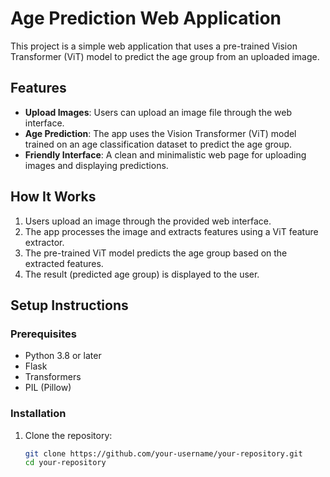# Age Prediction Web Application

This project is a simple web application that uses a pre-trained Vision Transformer (ViT) model to predict the age group from an uploaded image.

## Features

- **Upload Images**: Users can upload an image file through the web interface.
- **Age Prediction**: The app uses the Vision Transformer (ViT) model trained on an age classification dataset to predict the age group.
- **Friendly Interface**: A clean and minimalistic web page for uploading images and displaying predictions.

## How It Works

1. Users upload an image through the provided web interface.
2. The app processes the image and extracts features using a ViT feature extractor.
3. The pre-trained ViT model predicts the age group based on the extracted features.
4. The result (predicted age group) is displayed to the user.

## Setup Instructions

### Prerequisites

- Python 3.8 or later
- Flask
- Transformers
- PIL (Pillow)

### Installation

1. Clone the repository:
   ```bash
   git clone https://github.com/your-username/your-repository.git
   cd your-repository
